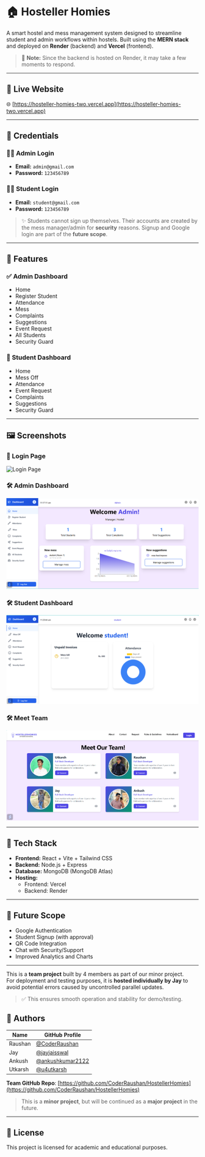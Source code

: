 
# 🏠 Hosteller Homies

A smart hostel and mess management system designed to streamline student and admin workflows within hostels. Built using the **MERN stack** and deployed on **Render** (backend) and **Vercel** (frontend).

> 🚨 **Note:** Since the backend is hosted on Render, it may take a few moments to respond.

---

## 🔗 Live Website

🌐 [https://hosteller-homies-two.vercel.app](https://hosteller-homies-two.vercel.app)

---

## 🔐 Credentials

### 👨‍🏫 Admin Login
- **Email:** `admin@gmail.com`
- **Password:** `123456789`

### 👨‍🎓 Student Login
- **Email:** `student@gmail.com`
- **Password:** `123456789`

> ✨ Students cannot sign up themselves. Their accounts are created by the mess manager/admin for **security** reasons. Signup and Google login are part of the **future scope**.

---

## 🧠 Features

### ✅ Admin Dashboard
- Home
- Register Student
- Attendance
- Mess
- Complaints
- Suggestions
- Event Request
- All Students
- Security Guard

### 👤 Student Dashboard
- Home
- Mess Off
- Attendance
- Event Request
- Complaints
- Suggestions
- Security Guard

---

## 🖼️ Screenshots

### 🔑 Login Page

![Login Page](./client/src/assets/login.png) <!-- Replace with your actual image path -->

### 🛠 Admin Dashboard

![Admin Dashboard](./client/src/assets/admin-dashboard.png) <!-- Replace with your actual image path -->

### 🛠 Student Dashboard

![Student Dashboard](./client/src/assets/student-dahsboard.png) <!-- Replace with your actual image path -->

### 🛠 Meet Team

![Team ](./client/src/assets/Team.png) <!-- Replace with your actual image path -->

---

## 🚀 Tech Stack

- **Frontend:** React + Vite + Tailwind CSS
- **Backend:** Node.js + Express
- **Database:** MongoDB (MongoDB Atlas)
- **Hosting:** 
  - Frontend: Vercel
  - Backend: Render

---


## 📌 Future Scope

- Google Authentication
- Student Signup (with approval)
- QR Code Integration
- Chat with Security/Support
- Improved Analytics and Charts

---
This is a **team project** built by 4 members as part of our minor project.  
For deployment and testing purposes, it is **hosted individually by Jay** to avoid potential errors caused by uncontrolled parallel updates.  
> ✅ This ensures smooth operation and stability for demo/testing.


## 👥 Authors

| Name      | GitHub Profile                                    |
|-----------|----------------------------------------------------|
| Raushan   | [@CoderRaushan](https://github.com/CoderRaushan)  |
| Jay       | [@jayjaisswal](https://github.com/jayjaisswal)    |
| Ankush    | [@ankushkumar2122](https://github.com/ankushkumar2122) |
| Utkarsh   | [@u4utkarsh](https://github.com/u4utkarsh)         |


**Team GitHub Repo**: [https://github.com/CoderRaushan/HostellerHomies](https://github.com/CoderRaushan/HostellerHomies)

> This is a **minor project**, but will be continued as a **major project** in the future.

---

## 📄 License

This project is licensed for academic and educational purposes.

